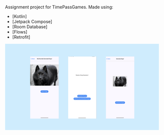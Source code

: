 Assignment project for TimePassGames.
Made using:
- [Kotlin]
- [Jetpack Compose]
- [Room Database]
- [Flows]
- [Retrofit]

![Screenshot](ss/lru-cache-assignment.png)